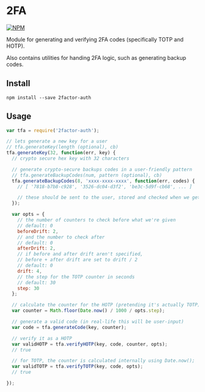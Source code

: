 # 2FA

[![NPM](https://nodei.co/npm/2factor-auth.png?downloads=true&downloadRank=true&stars=true)](https://www.npmjs.com/package/2factor-auth)

Module for generating and verifying 2FA codes (specifically TOTP and HOTP).

Also contains utilities for handing 2FA logic, such as generating backup codes.

## Install
```
npm install --save 2factor-auth
```

## Usage

```js
var tfa = require('2factor-auth');

// lets generate a new key for a user
// tfa.generateKey(length (optional), cb)
tfa.generateKey(32, function(err, key) {
  // crypto secure hex key with 32 characters

  // generate crypto-secure backups codes in a user-friendly pattern
  // tfa.generateBackupCodes(num, pattern (optional), cb)
  tfa.generateBackupCodes(8, 'xxxx-xxxx-xxxx', function(err, codes) {
    // [ '7818-b7b8-c928', '3526-dc04-d3f2', 'be3c-5d9f-cb68', ... ]

    // these should be sent to the user, stored and checked when we get a 2fa code
  });  

  var opts = {
    // the number of counters to check before what we're given
    // default: 0
    beforeDrift: 2,
    // and the number to check after
    // default: 0
    afterDrift: 2,
    // if before and after drift aren't specified,
    // before + after drift are set to drift / 2
    // default: 0
    drift: 4,
    // the step for the TOTP counter in seconds
    // default: 30
    step: 30
  };

  // calculate the counter for the HOTP (pretending it's actually TOTP)
  var counter = Math.floor(Date.now() / 1000 / opts.step);

  // generate a valid code (in real-life this will be user-input)
  var code = tfa.generateCode(key, counter);

  // verify it as a HOTP
  var validHOTP = tfa.verifyHOTP(key, code, counter, opts);
  // true

  // for TOTP, the counter is calculated internally using Date.now();
  var validTOTP = tfa.verifyTOTP(key, code, opts);
  // true

});
```
